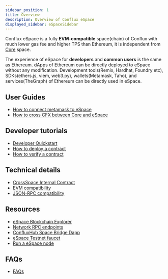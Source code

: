 ```yaml
---
sidebar_position: 1
title: Overview
description: Overview of Conflux eSpace
displayed_sidebar: eSpaceSidebar
---
```


Conflux eSpace is a fully **EVM-compatible** space(chain) of Conflux with much lower gas fee and higher TPS than Ethereum, it is independent from [Core](../core/Overview.md) space.

The experience of eSpace for **developers** and **common users** is the same as Ethereum. dApps of Ethereum can be directly deployed to eSpace without any modification. 
Development tools(Remix, Hardhat, Foundry etc), SDKs(ethers.js, viem, web3.py), wallets(Metamask, Taho), and services(TheGraph) of Ethereum can be directly used in eSpace.

## User Guides

* [How to connect metamask to eSpace](./UserGuide.md)
* [How to cross CFX between Core and eSpace](../general/tutorials/transferring-funds/transfer-funds-across-spaces)

## Developer tutorials

* [Developer Quickstart](./DeveloperQuickstart.md)
* [How to deploy a contract](./tutorials/deployContract/hardhatAndFoundry.md)
* [How to verify a contract](./tutorials/VerifyContracts.md)

## Technical details

* [CrossSpace Internal Contract](./build/cross-space-bridge.md)
* [EVM compatibility](./build/evm-compatibility.md)
* [JSON-RPC compatibility](./build/jsonrpc-compatibility.md)

## Resources

* [eSpace Blockchain Explorer](https://evm.confluxscan.io/)
* [Network RPC endpoints](./network-endpoints.md)
* [ConfluxHub Space Bridge Dapp](https://confluxhub.io/espace-bridge/cross-space)
* [eSpace Testnet faucet](https://efaucet.confluxnetwork.org/)
* [Run a eSpace node](./build/run-a-node.md)

## FAQs

* [FAQs](./FAQs.md)
